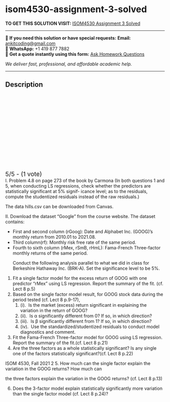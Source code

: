 # isom4530-assignment-3-solved
**TO GET THIS SOLUTION VISIT:** [ISOM4530 Assignment 3 Solved](https://www.ankitcodinghub.com/product/isom4530-assignment-3-solved/)


---

📩 **If you need this solution or have special requests:** **Email:** ankitcoding@gmail.com  
📱 **WhatsApp:** +1 419 877 7882  
📄 **Get a quote instantly using this form:** [Ask Homework Questions](https://www.ankitcodinghub.com/services/ask-homework-questions/)

*We deliver fast, professional, and affordable academic help.*

---

<h2>Description</h2>



<div class="kk-star-ratings kksr-auto kksr-align-center kksr-valign-top" data-payload="{&quot;align&quot;:&quot;center&quot;,&quot;id&quot;:&quot;97511&quot;,&quot;slug&quot;:&quot;default&quot;,&quot;valign&quot;:&quot;top&quot;,&quot;ignore&quot;:&quot;&quot;,&quot;reference&quot;:&quot;auto&quot;,&quot;class&quot;:&quot;&quot;,&quot;count&quot;:&quot;1&quot;,&quot;legendonly&quot;:&quot;&quot;,&quot;readonly&quot;:&quot;&quot;,&quot;score&quot;:&quot;5&quot;,&quot;starsonly&quot;:&quot;&quot;,&quot;best&quot;:&quot;5&quot;,&quot;gap&quot;:&quot;4&quot;,&quot;greet&quot;:&quot;Rate this product&quot;,&quot;legend&quot;:&quot;5\/5 - (1 vote)&quot;,&quot;size&quot;:&quot;24&quot;,&quot;title&quot;:&quot;ISOM4530 Assignment 3 Solved&quot;,&quot;width&quot;:&quot;138&quot;,&quot;_legend&quot;:&quot;{score}\/{best} - ({count} {votes})&quot;,&quot;font_factor&quot;:&quot;1.25&quot;}">

<div class="kksr-stars">

<div class="kksr-stars-inactive">
            <div class="kksr-star" data-star="1" style="padding-right: 4px">


<div class="kksr-icon" style="width: 24px; height: 24px;"></div>
        </div>
            <div class="kksr-star" data-star="2" style="padding-right: 4px">


<div class="kksr-icon" style="width: 24px; height: 24px;"></div>
        </div>
            <div class="kksr-star" data-star="3" style="padding-right: 4px">


<div class="kksr-icon" style="width: 24px; height: 24px;"></div>
        </div>
            <div class="kksr-star" data-star="4" style="padding-right: 4px">


<div class="kksr-icon" style="width: 24px; height: 24px;"></div>
        </div>
            <div class="kksr-star" data-star="5" style="padding-right: 4px">


<div class="kksr-icon" style="width: 24px; height: 24px;"></div>
        </div>
    </div>

<div class="kksr-stars-active" style="width: 138px;">
            <div class="kksr-star" style="padding-right: 4px">


<div class="kksr-icon" style="width: 24px; height: 24px;"></div>
        </div>
            <div class="kksr-star" style="padding-right: 4px">


<div class="kksr-icon" style="width: 24px; height: 24px;"></div>
        </div>
            <div class="kksr-star" style="padding-right: 4px">


<div class="kksr-icon" style="width: 24px; height: 24px;"></div>
        </div>
            <div class="kksr-star" style="padding-right: 4px">


<div class="kksr-icon" style="width: 24px; height: 24px;"></div>
        </div>
            <div class="kksr-star" style="padding-right: 4px">


<div class="kksr-icon" style="width: 24px; height: 24px;"></div>
        </div>
    </div>
</div>


<div class="kksr-legend" style="font-size: 19.2px;">
            5/5 - (1 vote)    </div>
    </div>
<div class="page" title="Page 1">
<div class="layoutArea">
<div class="column">
I. Problem 4.8 on page 273 of the book by Carmona (In both questions 1 and 5, when conducting LS regressions, check whether the predictors are statistically significant at 5% signif- icance level; as to the residuals, compute the studentized residuals instead of the raw residuals.)

The data hills.csv can be downloaded from Canvas.

II. Download the dataset “Google” from the course website. The dataset contains:

<ul>
<li>First and second column (rGoog): Date and Alphabet Inc. (GOOG)’s monthly return from 2010.01 to 2021.08.</li>
<li>Third column(rf): Monthly risk free rate of the same period.</li>
<li>Fourth to sixth column (rMex, rSmB, rHmL): Fama-French Three-factor monthly returns
of the same period.

Conduct the following analysis parallel to what we did in class for Berkeshire Hathaway Inc. (BRK-A). Set the significance level to be 5%.
</li>
</ul>
<ol>
<li>Fit a single factor model for the excess return of GOOG with one predictor “rMex” using LS regression. Report the summary of the fit. (cf. Lect 8 p.5)</li>
<li>Based on the single factor model result, for GOOG stock data during the period tested (cf. Lect 8 p.9-17),
<ol>
<li>(i). &nbsp;Is the market (excess) return significant in explaining the variation in the return of GOOG?</li>
<li>(ii). &nbsp;Is α significantly different from 0? If so, in which direction?</li>
<li>(iii). &nbsp;Is β significantly different from 1? If so, in which direction?</li>
<li>(iv). &nbsp;Use the standardized/studentized residuals to conduct model diagnostics and comment.</li>
</ol>
</li>
<li>Fit the Fama-French Three-factor model for GOOG using LS regression. Report the summary of the fit.(cf. Lect 8 p.21)</li>
<li>Are the three factors as a whole statistically significant? Is any single one of the factors statistically significant?(cf. Lect 8 p.22)</li>
</ol>
</div>
</div>
</div>
<div class="page" title="Page 2">
<div class="layoutArea">
<div class="column">
ISOM 4530, Fall 2021 2 5. How much can the single factor explain the variation in the GOOG returns? How much can

the three factors explain the variation in the GOOG returns? (cf. Lect 8 p.13)

6. Does the 3-factor model explain statistically significantly more variation than the single factor model (cf. Lect 8 p.24)?

</div>
</div>
</div>
